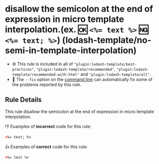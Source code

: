 # disallow the semicolon at the end of expression in micro template interpolation.(ex. :ok: `<%= text %>` :ng: `<%= text; %>`) (lodash-template/no-semi-in-template-interpolation)

- :gear: This rule is included in all of `"plugin:lodash-template/best-practices"`, `"plugin:lodash-template/recommended"`, `"plugin:lodash-template/recommended-with-html"` and `"plugin:lodash-template/all"`.
- :wrench: The `--fix` option on the [command line](https://eslint.org/docs/user-guide/command-line-interface#fixing-problems) can automatically fix some of the problems reported by this rule.

## Rule Details

This rule disallow the semicolon at the end of expression in micro template interpolation.

:-1: Examples of **incorrect** code for this rule:

```html
<%= text; %>
```

:+1: Examples of **correct** code for this rule:

```html
<%= text %>
```